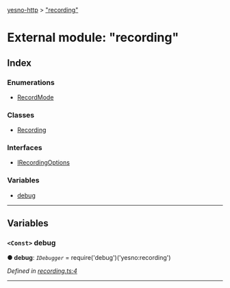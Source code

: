 [yesno-http](../README.md) > ["recording"](../modules/_recording_.md)

# External module: "recording"

## Index

### Enumerations

* [RecordMode](../enums/_recording_.recordmode.md)

### Classes

* [Recording](../classes/_recording_.recording.md)

### Interfaces

* [IRecordingOptions](../interfaces/_recording_.irecordingoptions.md)

### Variables

* [debug](_recording_.md#debug)

---

## Variables

<a id="debug"></a>

### `<Const>` debug

**● debug**: *`IDebugger`* =  require('debug')('yesno:recording')

*Defined in [recording.ts:4](https://github.com/FormidableLabs/yesno/blob/acc9f7a/src/recording.ts#L4)*

___

